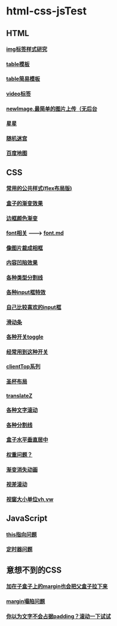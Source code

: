 # html-css-jsTest

## HTML
 #### [img标签样式研究](./html/img.html)
 #### [table模板](./html/table.html)
 #### [table简易模板](./html/tableSmall.html)
 #### [video标签](./html/video.html)
 #### [newImage.最简单的图片上传（无后台](./html/newImage.html)
 #### [星星](./html/star.html)
 #### [随机迷宫](./html/maze.html)
 #### [百度地图](./html/baiduMap.html)
 
 
 
 ##  CSS
  #### [常用的公共样式(flex布局版)](./css/common.css)
  #### [盒子的渐变效果](./css/颜色渐变.html)
  #### [边框颜色渐变](./css/边框颜色渐变.html)
  #### [font相关](./css/font) ---> [font.md](./css/font/font.md)
  #### [像图片裁成相框](./css/相框.html)
  #### [内容凹陷效果](./css/边框凹陷.html)
  #### [各种类型分割线](./css/分割线.html)
  #### [各种input框特效](./css/input.html)
  #### [自己比较喜欢的input框](./css/input1.html)
  #### [滑动条](./css/slider.html)
  #### [各种开关toggle](./css/toggle.html)
  #### [经常用到这种开关](./css/toggle-one.html)
  #### [clientTop系列](./css/clientTopAndOther/clientTopAndOther.md)
  #### [圣杯布局](./css/圣杯布局)
  #### [translateZ](./css/translateZ.html)
  #### [各种文字滚动](css/文字滚动)
  #### [各种分割线](./css/分割线.html)
  #### [盒子水平垂直居中](./css/盒子水平垂直居中)
  #### [权重问题？](./css/字有多大.html)
  #### [渐变消失动画](./css/渐变消失.html)
  #### [视差滚动](./css/视差滚动.html)
  #### [视窗大小单位vh,vw](./css/视窗宽高.html)
  
  
 
 ## JavaScript
  #### [this指向问题](./js/this指向问题.js)
  #### [定时器问题](./js/setInterval.html)


 ## 意想不到的CSS
  #### [加在子盒子上的margin也会把父盒子拉下来](./意想不到的CSS/margin塌陷2.html)
  #### [margin塌陷问题](./意想不到的CSS/margin塌陷1.html)
  #### [你以为文字不会占据padding？滚动一下试试](./意想不到的CSS/scrollTop.html)









